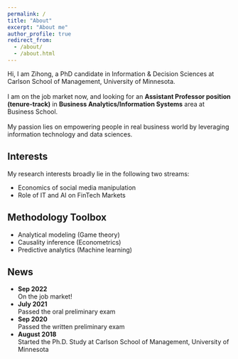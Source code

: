 ```yaml
---
permalink: /
title: "About"
excerpt: "About me"
author_profile: true
redirect_from: 
  - /about/
  - /about.html
---
```


Hi, I am Zihong, a PhD candidate in Information & Decision Sciences at Carlson School of Management, University of Minnesota. <br><br>
I am on the job market now, and looking for an **Assistant Professor position (tenure-track)** in **Business Analytics/Information Systems** area at Business School. <br><br>
My passion lies on empowering people in real business world by leveraging information technology and data sciences.<br>

## Interests
My research interests broadly lie in the following two streams:
* Economics of social media manipulation
* Role of IT and AI on FinTech Markets 

## Methodology Toolbox
* Analytical modeling (Game theory)
* Causality inference (Econometrics)
* Predictive analytics (Machine learning)

## News
* **Sep 2022**
    <br> On the job market!
* **July 2021**
    <br> Passed the oral preliminary exam
* **Sep 2020**
    <br> Passed the written preliminary exam
* **August 2018** 
    <br> Started the Ph.D. Study at Carlson School of Management, University of Minnesota
  
  